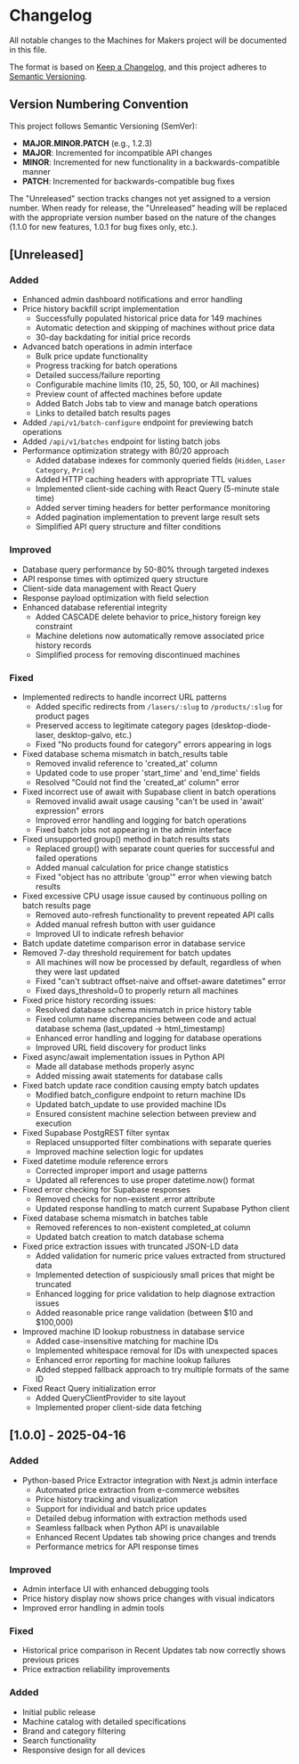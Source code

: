 # Changelog

All notable changes to the Machines for Makers project will be documented in this file.

The format is based on [Keep a Changelog](https://keepachangelog.com/en/1.0.0/),
and this project adheres to [Semantic Versioning](https://semver.org/spec/v2.0.0.html).

## Version Numbering Convention

This project follows Semantic Versioning (SemVer):
- **MAJOR.MINOR.PATCH** (e.g., 1.2.3)
- **MAJOR**: Incremented for incompatible API changes
- **MINOR**: Incremented for new functionality in a backwards-compatible manner
- **PATCH**: Incremented for backwards-compatible bug fixes

The "Unreleased" section tracks changes not yet assigned to a version number. When ready 
for release, the "Unreleased" heading will be replaced with the appropriate version number
based on the nature of the changes (1.1.0 for new features, 1.0.1 for bug fixes only, etc.).

## [Unreleased]

### Added
- Enhanced admin dashboard notifications and error handling
- Price history backfill script implementation
  - Successfully populated historical price data for 149 machines
  - Automatic detection and skipping of machines without price data
  - 30-day backdating for initial price records
- Advanced batch operations in admin interface
  - Bulk price update functionality
  - Progress tracking for batch operations
  - Detailed success/failure reporting
  - Configurable machine limits (10, 25, 50, 100, or All machines)
  - Preview count of affected machines before update
  - Added Batch Jobs tab to view and manage batch operations
  - Links to detailed batch results pages
- Added `/api/v1/batch-configure` endpoint for previewing batch operations
- Added `/api/v1/batches` endpoint for listing batch jobs
- Performance optimization strategy with 80/20 approach
  - Added database indexes for commonly queried fields (`Hidden`, `Laser Category`, `Price`)
  - Added HTTP caching headers with appropriate TTL values
  - Implemented client-side caching with React Query (5-minute stale time)
  - Added server timing headers for better performance monitoring
  - Added pagination implementation to prevent large result sets
  - Simplified API query structure and filter conditions

### Improved
- Database query performance by 50-80% through targeted indexes
- API response times with optimized query structure
- Client-side data management with React Query
- Response payload optimization with field selection
- Enhanced database referential integrity
  - Added CASCADE delete behavior to price_history foreign key constraint
  - Machine deletions now automatically remove associated price history records
  - Simplified process for removing discontinued machines

### Fixed
- Implemented redirects to handle incorrect URL patterns
  - Added specific redirects from `/lasers/:slug` to `/products/:slug` for product pages
  - Preserved access to legitimate category pages (desktop-diode-laser, desktop-galvo, etc.)
  - Fixed "No products found for category" errors appearing in logs
- Fixed database schema mismatch in batch_results table
  - Removed invalid reference to 'created_at' column
  - Updated code to use proper 'start_time' and 'end_time' fields
  - Resolved "Could not find the 'created_at' column" error
- Fixed incorrect use of await with Supabase client in batch operations
  - Removed invalid await usage causing "can't be used in 'await' expression" errors
  - Improved error handling and logging for batch operations
  - Fixed batch jobs not appearing in the admin interface
- Fixed unsupported group() method in batch results stats
  - Replaced group() with separate count queries for successful and failed operations
  - Added manual calculation for price change statistics
  - Fixed "object has no attribute 'group'" error when viewing batch results
- Fixed excessive CPU usage issue caused by continuous polling on batch results page
  - Removed auto-refresh functionality to prevent repeated API calls
  - Added manual refresh button with user guidance
  - Improved UI to indicate refresh behavior
- Batch update datetime comparison error in database service
- Removed 7-day threshold requirement for batch updates
  - All machines will now be processed by default, regardless of when they were last updated
  - Fixed "can't subtract offset-naive and offset-aware datetimes" error
  - Fixed days_threshold=0 to properly return all machines
- Fixed price history recording issues:
  - Resolved database schema mismatch in price history table
  - Fixed column name discrepancies between code and actual database schema (last_updated → html_timestamp)
  - Enhanced error handling and logging for database operations
  - Improved URL field discovery for product links
- Fixed async/await implementation issues in Python API
  - Made all database methods properly async
  - Added missing await statements for database calls
- Fixed batch update race condition causing empty batch updates
  - Modified batch_configure endpoint to return machine IDs
  - Updated batch_update to use provided machine IDs
  - Ensured consistent machine selection between preview and execution
- Fixed Supabase PostgREST filter syntax
  - Replaced unsupported filter combinations with separate queries
  - Improved machine selection logic for updates
- Fixed datetime module reference errors
  - Corrected improper import and usage patterns
  - Updated all references to use proper datetime.now() format
- Fixed error checking for Supabase responses
  - Removed checks for non-existent .error attribute
  - Updated response handling to match current Supabase Python client
- Fixed database schema mismatch in batches table
  - Removed references to non-existent completed_at column
  - Updated batch creation to match database schema
- Fixed price extraction issues with truncated JSON-LD data
  - Added validation for numeric price values extracted from structured data
  - Implemented detection of suspiciously small prices that might be truncated
  - Enhanced logging for price validation to help diagnose extraction issues
  - Added reasonable price range validation (between $10 and $100,000)
- Improved machine ID lookup robustness in database service
  - Added case-insensitive matching for machine IDs
  - Implemented whitespace removal for IDs with unexpected spaces
  - Enhanced error reporting for machine lookup failures
  - Added stepped fallback approach to try multiple formats of the same ID
- Fixed React Query initialization error
  - Added QueryClientProvider to site layout
  - Implemented proper client-side data fetching

## [1.0.0] - 2025-04-16

### Added
- Python-based Price Extractor integration with Next.js admin interface
  - Automated price extraction from e-commerce websites
  - Price history tracking and visualization
  - Support for individual and batch price updates
  - Detailed debug information with extraction methods used
  - Seamless fallback when Python API is unavailable
  - Enhanced Recent Updates tab showing price changes and trends
  - Performance metrics for API response times

### Improved
- Admin interface UI with enhanced debugging tools
- Price history display now shows price changes with visual indicators
- Improved error handling in admin tools

### Fixed
- Historical price comparison in Recent Updates tab now correctly shows previous prices
- Price extraction reliability improvements


### Added
- Initial public release
- Machine catalog with detailed specifications
- Brand and category filtering
- Search functionality
- Responsive design for all devices 